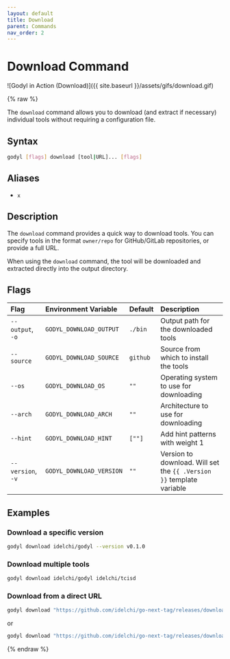 ```yaml
---
layout: default
title: Download
parent: Commands
nav_order: 2
---
```


# Download Command

![Godyl in Action (Download)]({{ site.baseurl }}/assets/gifs/download.gif)

{% raw %}

The `download` command allows you to download (and extract if necessary) individual tools without requiring a configuration file.

## Syntax

```sh
godyl [flags] download [tool|URL]... [flags]
```

## Aliases

- `x`

## Description

The `download` command provides a quick way to download tools. You can specify tools in the format `owner/repo` for GitHub/GitLab repositories, or provide a full URL.

When using the `download` command, the tool will be downloaded and extracted directly into the output directory.

## Flags

| Flag              | Environment Variable     | Default  | Description                                                          |
| :---------------- | :----------------------- | :------- | :------------------------------------------------------------------- |
| `--output`, `-o`  | `GODYL_DOWNLOAD_OUTPUT`  | `./bin`  | Output path for the downloaded tools                                 |
| `--source`        | `GODYL_DOWNLOAD_SOURCE`  | `github` | Source from which to install the tools                               |
| `--os`            | `GODYL_DOWNLOAD_OS`      | `""`     | Operating system to use for downloading                              |
| `--arch`          | `GODYL_DOWNLOAD_ARCH`    | `""`     | Architecture to use for downloading                                  |
| `--hint`          | `GODYL_DOWNLOAD_HINT`    | `[""]`   | Add hint patterns with weight 1                                      |
| `--version`, `-v` | `GODYL_DOWNLOAD_VERSION` | `""`     | Version to download. Will set the `{{ .Version }}` template variable |

## Examples

### Download a specific version

```sh
godyl download idelchi/godyl --version v0.1.0
```

### Download multiple tools

```sh
godyl download idelchi/godyl idelchi/tcisd
```

### Download from a direct URL

```sh
godyl download "https://github.com/idelchi/go-next-tag/releases/download/v0.0.1/go-next-tag_{{ .OS }}_{{ .ARCH }}.tar.gz"
```

or

```sh
godyl download "https://github.com/idelchi/go-next-tag/releases/download/{{ .Version }}/go-next-tag_{{ .OS }}_{{ .ARCH }}.tar.gz" --version v0.0.1
```

{% endraw %}
